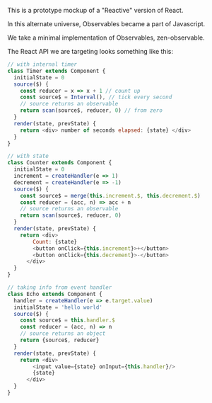This is a prototype mockup of a "Reactive" version of React.

In this alternate universe, Observables became a part of Javascript.

We take a minimal implementation of Observables, zen-observable.

The React API we are targeting looks something like this:

```js
// with internal timer
class Timer extends Component {
  initialState = 0
  source($) {
    const reducer = x => x + 1 // count up
    const source$ = Interval(), // tick every second
    // source returns an observable
    return scan(source$, reducer, 0) // from zero
  }
  render(state, prevState) {
    return <div> number of seconds elapsed: {state} </div>
  }
}

// with state
class Counter extends Component {
  initialState = 0
  increment = createHandler(e => 1)
  decrement = createHandler(e => -1)
  source($) {
    const source$ = merge(this.increment.$, this.decrement.$)
    const reducer = (acc, n) => acc + n
    // source returns an observable
    return scan(source$, reducer, 0)
  }
  render(state, prevState) {
    return <div>
        Count: {state}
        <button onClick={this.increment}>+</button>
        <button onClick={this.decrement}>-</button>
      </div>
  }
}

// taking info from event handler
class Echo extends Component {
  handler = createHandler(e => e.target.value)
  initialState = 'hello world'
  source($) {
    const source$ = this.handler.$
    const reducer = (acc, n) => n
    // source returns an object
    return {source$, reducer}
  }
  render(state, prevState) {
    return <div>
        <input value={state} onInput={this.handler}/>
        {state}
      </div>
  }
}

```